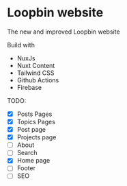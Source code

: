 # Loopbin website

The new and improved Loopbin website

Build with

- NuxJs
- Nuxt Content
- Tailwind CSS
- Github Actions
- Firebase

TODO:

- [x] Posts Pages
- [x] Topics Pages
- [x] Post page
- [x] Projects page
- [ ] About
- [ ] Search
- [x] Home page
- [ ] Footer
- [ ] SEO
